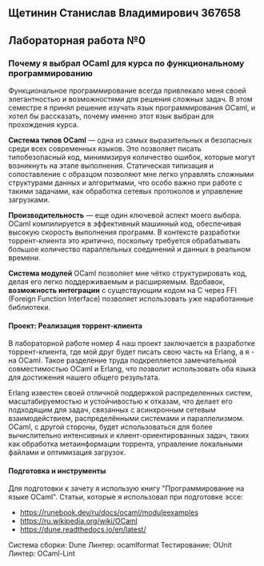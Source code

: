 ## Щетинин Станислав Владимирович 367658

## Лабораторная работа №0

### Почему я выбрал OCaml для курса по функциональному программированию

Функциональное программирование всегда привлекало меня своей элегантностью и возможностями для решения сложных задач. В этом семестре я принял решение изучать язык программирования OCaml, и хотел бы рассказать, почему именно этот язык выбран для прохождения курса.

**Система типов OCaml** — одна из самых выразительных и безопасных среди всех современных языков. Это позволяет писать типобезопасный код, минимизируя количество ошибок, которые могут возникнуть на этапе выполнения. Статическая типизация и сопоставление с образцом позволяют мне легко управлять сложными структурами данных и алгоритмами, что особо важно при работе с такими задачами, как обработка сетевых протоколов и управление загрузками.

**Производительность** — еще один ключевой аспект моего выбора. OCaml компилируется в эффективный машинный код, обеспечивая высокую скорость выполнения программ. В контексте разработки торрент-клиента это критично, поскольку требуется обрабатывать большое количество параллельных соединений и данных в реальном времени.

**Система модулей** OCaml позволяет мне чётко структурировать код, делая его легко поддерживаемым и расширяемым. Вдобавок, **возможность интеграции** с существующим кодом на C через FFI (Foreign Function Interface) позволяет использовать уже наработанные библиотеки.

#### Проект: Реализация торрент-клиента

В лабораторной работе номер 4 наш проект заключается в разработке торрент-клиента, где мой друг будет писать свою часть на Erlang, а я - на OCaml. Такое разделение труда подкрепляется замечательной совместимостью OCaml и Erlang, что позволит использовать оба языка для достижения нашего общего результата.

Erlang известен своей отличной поддержкой распределенных систем, масштабируемостью и устойчивостью к отказам, что делает его подходящим для задач, связанных с асинхронным сетевым взаимодействием, распределёнными системами и параллелизмом. OCaml, с другой стороны, будет использоваться для более вычислительно интенсивных и клиент-ориентированных задач, таких как обработка метаинформации торрента, управление локальными файлами и оптимизация загрузок.

#### Подготовка и инструменты

Для подготовки к зачету я использую книгу "Программирование на языке OCaml".
Статьи, которые я использовал при подготовке эссе:
- https://runebook.dev/ru/docs/ocaml/moduleexamples
- https://ru.wikipedia.org/wiki/OCaml
- https://dune.readthedocs.io/en/latest/

Система сборки: Dune
Линтер: ocamlformat
Тестирование: OUnit
Линтер: OCaml-Lint